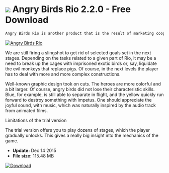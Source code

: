 # ![](https://cdn.softexe.net/static/icon/win.gif) Angry Birds Rio 2.2.0 - Free Download

```sh
Angry Birds Rio is another product that is the result of marketing cooperation in film promotion. As the name suggests, it's about the animated series Rio for children, telling the story of various animals, but with the birds at the forefront. The well-known fun mechanics of the saga of the feathered piglets were remodeled a bit to fit the subject of cinema images produced in 3D technology.
```
[![Angry Birds Rio](https://gallery.dpcdn.pl/imgc/Tools/64194/g_-_420x350_1.5_-_x20151214114930_1.jpg)](https://softexe.net/win/games-entertainment/arcade-action/angry-birds-rio:pbRab.html)

We are still firing a slingshot to get rid of selected goals set in the next stages. Depending on the tasks related to a given part of Rio, it may be a need to break up the cages with imprisoned exotic birds or, say, liquidate the evil monkeys that replace pigs. Of course, in the next levels the player has to deal with more and more complex constructions.
 
 
 Well-known graphic design took on cuts. The heroes are more colorful and a bit larger. Of course, angry birds did not lose their characteristic skills. Blue, for example, is still able to separate in flight, and the yellow quickly run forward to destroy something with impetus. One should appreciate the joyful sound, with music, which was naturally inspired by the audio track from animated films.
 
 Limitations of the trial version
 
 The trial version offers you to play dozens of stages, which the player gradually unlocks. This gives a really big insight into the mechanics of the game.


- **Update:** Dec 14 2015
- **File size:** 115.48 MB

[![Download](https://cdn.softexe.net/static/img/download.png)](https://softexe.net/win/games-entertainment/arcade-action/angry-birds-rio:pbRab.html)

